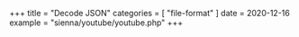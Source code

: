 +++
title = "Decode JSON"
categories = [ "file-format" ]
date = 2020-12-16
example = "sienna/youtube/youtube.php"
+++
